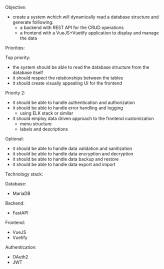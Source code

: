 Objective:

- create a system wchich will dynamically read a database structure and generate folllowing:
    - a backend with REST API for the CRUD operations
    - a frontend with a VueJS+Vuetify application to display and manage the data

Priorities:

Top priority:

- the system should be able to read the database structure from the database itself
- it should respect the relationships between the tables
- it should create visually appealing UI for the frontend

Priority 2:

- it should be able to handle authentication and authorization
- it should be able to handle error handling and logging
    - using ELK stack or similar
- it should employ data driven approach to the frontend customization
    - menu structure
    - labels and descriptions

Optional:

- it should be able to handle data validation and sanitization
- it should be able to handle data encryption and decryption
- it should be able to handle data backup and restore
- it should be able to handle data export and import

Technology stack:

Database:

- MariaDB

Backend:

- FastAPI

Frontend:

- VueJS
- Vuetify

Authentication:

- OAuth2
- JWT
